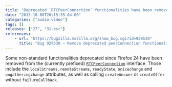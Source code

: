 ```yaml
---
title: "Deprecated `RTCPeerConnection` functionalities have been removed"
date: "2013-10-08T20:15:35-04:00"
categories: ["audio-video"]
tags: []
releases: ["27", "31-esr"]
references:
    - url: "https://bugzilla.mozilla.org/show_bug.cgi?id=929530"
      title: "Bug 929530 – Remove deprecated peerConnection functionality which has produced web console warnings since 24."
---
```

Some non-standard functionalities deprecated since Firefox 24 have been removed from the (currently prefixed) [`RTCPeerConnection`](https://developer.mozilla.org/docs/Web/API/RTCPeerConnection) interface. Those include the `localStreams`, `remoteStreams`, `readyState`, `onicechange` and `ongatheringchange` attributes, as well as calling `createAnswer` or `createOffer` without `failureCallback`.
